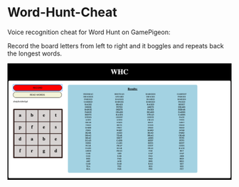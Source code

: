 # Word-Hunt-Cheat

Voice recognition cheat for Word Hunt on GamePigeon:

Record the board letters from left to right and it boggles and repeats back the longest words. 

![screenshot](whc.png)
